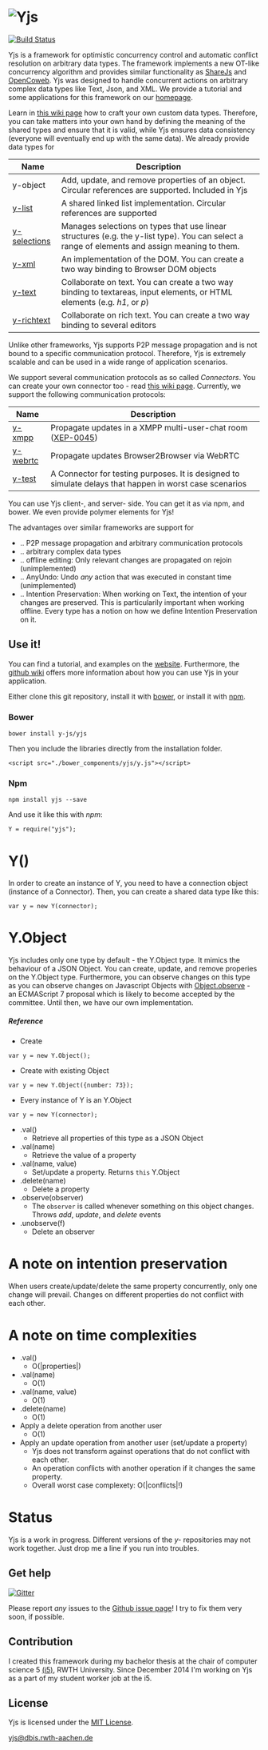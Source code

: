 
# ![Yjs](http://y-js.org/files/layout/yjs.svg)

[![Build Status](https://travis-ci.org/y-js/yjs.svg)](https://travis-ci.org/y-js/yjs)

Yjs is a framework for optimistic concurrency control and automatic conflict resolution on arbitrary data types. The framework implements a new OT-like concurrency algorithm and provides similar functionality as [ShareJs] and [OpenCoweb]. Yjs was designed to handle concurrent actions on arbitrary complex data types like Text, Json, and XML. We provide a tutorial and some applications for this framework on our [homepage](http://y-js.org/).

Learn in [this wiki page](https://github.com/y-js/yjs/wiki/Custom-Types) how to craft your own custom data types. Therefore, you can take matters into your own hand by defining the meaning of the shared types and ensure that it is valid, while Yjs ensures data consistency (everyone will eventually end up with the same data). We already provide data types for

| Name                                                 | Description
| ---------------------------------------------------- | ---------------------------------------------
y-object | Add, update, and remove properties of an object. Circular references are supported. Included in Yjs
[y-list](https://github.com/y-js/y-list) | A shared linked list implementation. Circular references are supported
[y-selections](https://github.com/y-js/y-selections) | Manages selections on types that use linear structures (e.g. the y-list type). You can select a range of elements and assign meaning to them.
[y-xml](https://github.com/y-js/y-xml) | An implementation of the DOM. You can create a two way binding to Browser DOM objects
[y-text](https://github.com/y-js/y-text) | Collaborate on text. You can create a two way binding to textareas, input elements, or HTML elements (e.g. *h1*, or *p*)
[y-richtext](https://github.com/y-js/y-richtext) | Collaborate on rich text. You can create a two way binding to several editors

Unlike other frameworks, Yjs supports P2P message propagation and is not bound to a specific communication protocol. Therefore, Yjs is extremely scalable and can be used in a wide range of application scenarios.

We support several communication protocols as so called *Connectors*. You can create your own connector too - read [this wiki page](https://github.com/y-js/yjs/wiki/Custom-Connectors). Currently, we support the following communication protocols:

Name                                     | Description
---------------------------------------- | -------------------------------------------------------
[y-xmpp](https://github.com/y-js/y-xmpp) | Propagate updates in a XMPP multi-user-chat room ([XEP-0045](http://xmpp.org/extensions/xep-0045.html))
[y-webrtc](https://github.com/y-js/y-webrtc) | Propagate updates Browser2Browser via WebRTC
[y-test](https://github.com/y-js/y-test) | A Connector for testing purposes. It is designed to simulate delays that happen in worst case scenarios


You can use Yjs client-, and server- side. You can get it as via npm, and bower. We even provide polymer elements for Yjs!

The advantages over similar frameworks are support for
* .. P2P message propagation and arbitrary communication protocols
* .. arbitrary complex data types
* .. offline editing: Only relevant changes are propagated on rejoin (unimplemented)
* .. AnyUndo: Undo *any* action that was executed in constant time (unimplemented)
* .. Intention Preservation: When working on Text, the intention of your changes are preserved. This is particularily important when working offline. Every type has a notion on how we define Intention Preservation on it.


## Use it!
You can find a tutorial, and examples on the [website](http://y-js.org). Furthermore, the [github wiki](https://github.com/y-js/yjs/wiki) offers more information about how you can use Yjs in your application.

Either clone this git repository, install it with [bower](http://bower.io/), or install it with [npm](https://www.npmjs.org/package/yjs).

### Bower
```
bower install y-js/yjs
```
Then you include the libraries directly from the installation folder.
```
<script src="./bower_components/yjs/y.js"></script>
```

### Npm
```
npm install yjs --save
```

And use it like this with *npm*:
```
Y = require("yjs");
```

# Y()
In order to create an instance of Y, you need to have a connection object (instance of a Connector). Then, you can create a shared data type like this:
```
var y = new Y(connector);
```


# Y.Object
Yjs includes only one type by default - the Y.Object type. It mimics the behaviour of a JSON Object. You can create, update, and remove properies on the Y.Object type. Furthermore, you can observe changes on this type as you can observe changes on Javascript Objects with [Object.observe](https://developer.mozilla.org/en-US/docs/Web/JavaScript/Reference/Global_Objects/Object/observe) - an ECMAScript 7 proposal which is likely to become accepted by the committee. Until then, we have our own implementation.


##### Reference
* Create
```
var y = new Y.Object();
```
* Create with existing Object
```
var y = new Y.Object({number: 73});
```
* Every instance of Y is an Y.Object
```
var y = new Y(connector);
```
* .val()
  * Retrieve all properties of this type as a JSON Object
* .val(name)
  * Retrieve the value of a property
* .val(name, value)
  * Set/update a property. Returns `this` Y.Object
* .delete(name)
  * Delete a property
* .observe(observer)
  * The `observer` is called whenever something on this object changes. Throws *add*, *update*, and *delete* events
* .unobserve(f)
  * Delete an observer

# A note on intention preservation
When users create/update/delete the same property concurrently, only one change will prevail. Changes on different properties do not conflict with each other.

# A note on time complexities
* .val()
  * O(|properties|)
* .val(name)
  * O(1)
* .val(name, value)
  * O(1)
* .delete(name)
  * O(1)
* Apply a delete operation from another user
  * O(1)
* Apply an update operation from another user (set/update a property)
  * Yjs does not transform against operations that do not conflict with each other.
  * An operation conflicts with another operation if it changes the same property.
  * Overall worst case complexety: O(|conflicts|!)

# Status
Yjs is a work in progress. Different versions of the *y-* repositories may not work together. Just drop me a line if you run into troubles.

## Get help
[![Gitter](https://badges.gitter.im/Join%20Chat.svg)](https://gitter.im/y-js/yjs?utm_source=badge&utm_medium=badge&utm_campaign=pr-badge)

Please report _any_ issues to the [Github issue page](https://github.com/y-js/yjs/issues)! I try to fix them very soon, if possible.

## Contribution
I created this framework during my bachelor thesis at the chair of computer science 5 [(i5)](http://dbis.rwth-aachen.de/cms), RWTH University. Since December 2014 I'm working on Yjs as a part of my student worker job at the i5.

## License
Yjs is licensed under the [MIT License](./LICENSE.txt).

<yjs@dbis.rwth-aachen.de>

[ShareJs]: https://github.com/share/ShareJS
[OpenCoweb]: https://github.com/opencoweb/coweb
